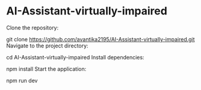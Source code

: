 # AI-Assistant-virtually-impaired
Clone the repository:

git clone https://github.com/avantika2195/AI-Assistant-virtually-impaired.git
Navigate to the project directory:

cd AI-Assistant-virtually-impaired
Install dependencies:

npm install
Start the application:

npm run dev
